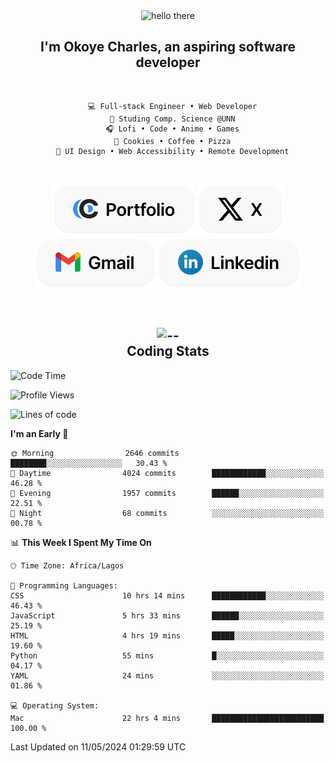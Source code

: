<div align="center">
  
  <img src="https://readme-typing-svg.demolab.com?font=Fira+Code&weight=600&size=24&duration=4000&pause=300&color=3291FF&center=true&vCenter=true&random=false&width=300&height=24&lines=Hey+There;Hola;Namaste;Aloha;Bonjour;Konnichiwa" alt="hello there" height="36" width="300" />
  <h2>I'm <strong>Okoye Charles</strong>, an aspiring software developer</h2>
  
</div>

<br/>

<div align="center">
  
  ```
    💻 Full-stack Engineer • Web Developer
    💼 Studing Comp. Science @UNN
    🎧 Lofi • Code • Anime • Games
    🍪 Cookies • Coffee • Pizza
    📖 UI Design • Web Accessibility • Remote Development
  ```

</div>

<br/>

<div align="center">

  [![portfolio](./assets/badge-portfolio.svg)](https://okoyecharles.com)
  [![X](./assets/badge-x.svg)](https://x.com/okoyecharlesk)
  [![mail](./assets/badge-mail.svg)](mailto:okoyecharles509@gmail.com)
  [![linkedin](./assets/badge-linkedin.svg)](https://linkedin.com/in/okoyecharles)
  
</div>

<br/>



<div align="center">

  <h2>
    <img src="https://media.giphy.com/media/UVG0BN8TOMKkPOJS6e/giphy.gif?cid=790b7611dhvp8dydhh4r22mjr73owy4d5zzlo7s5zyk60w8s&ep=v1_stickers_search&rid=giphy.gif&ct=s" alt="--" height="50" width="50" />
    <br/>
    Coding Stats
  </h2>
  
</div>

<!--START_SECTION:waka-->
![Code Time](http://img.shields.io/badge/Code%20Time-25%20hrs%2042%20mins-blue)

![Profile Views](http://img.shields.io/badge/Profile%20Views-7-blue)

![Lines of code](https://img.shields.io/badge/From%20Hello%20World%20I%27ve%20Written-5.9%20million%20lines%20of%20code-blue)

**I'm an Early 🐤** 

```text
🌞 Morning                2646 commits        ████████░░░░░░░░░░░░░░░░░   30.43 % 
🌆 Daytime                4024 commits        ████████████░░░░░░░░░░░░░   46.28 % 
🌃 Evening                1957 commits        ██████░░░░░░░░░░░░░░░░░░░   22.51 % 
🌙 Night                  68 commits          ░░░░░░░░░░░░░░░░░░░░░░░░░   00.78 % 
```


📊 **This Week I Spent My Time On** 

```text
🕑︎ Time Zone: Africa/Lagos

💬 Programming Languages: 
CSS                      10 hrs 14 mins      ████████████░░░░░░░░░░░░░   46.43 % 
JavaScript               5 hrs 33 mins       ██████░░░░░░░░░░░░░░░░░░░   25.19 % 
HTML                     4 hrs 19 mins       █████░░░░░░░░░░░░░░░░░░░░   19.60 % 
Python                   55 mins             █░░░░░░░░░░░░░░░░░░░░░░░░   04.17 % 
YAML                     24 mins             ░░░░░░░░░░░░░░░░░░░░░░░░░   01.86 % 

💻 Operating System: 
Mac                      22 hrs 4 mins       █████████████████████████   100.00 % 
```


 Last Updated on 11/05/2024 01:29:59 UTC
<!--END_SECTION:waka-->

